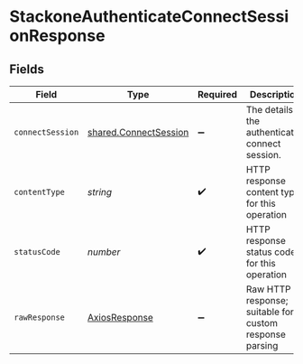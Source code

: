 # StackoneAuthenticateConnectSessionResponse


## Fields

| Field                                                          | Type                                                           | Required                                                       | Description                                                    |
| -------------------------------------------------------------- | -------------------------------------------------------------- | -------------------------------------------------------------- | -------------------------------------------------------------- |
| `connectSession`                                               | [shared.ConnectSession](../../models/shared/connectsession.md) | :heavy_minus_sign:                                             | The details of the authenticated connect session.              |
| `contentType`                                                  | *string*                                                       | :heavy_check_mark:                                             | HTTP response content type for this operation                  |
| `statusCode`                                                   | *number*                                                       | :heavy_check_mark:                                             | HTTP response status code for this operation                   |
| `rawResponse`                                                  | [AxiosResponse](https://axios-http.com/docs/res_schema)        | :heavy_minus_sign:                                             | Raw HTTP response; suitable for custom response parsing        |